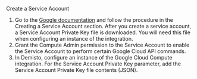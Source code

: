 Create a Service Account
1. Go to the [Google documentation](https://developers.google.com/identity/protocols/OAuth2ServiceAccount#creatinganaccount) and follow the procedure in the Creating a Service Account section. After you create a service account, a Service Account Private Key file is downloaded. You will need this file when configuring an instance of the integration.
2. Grant the Compute Admin permission to the Service Account to enable the Service Account to perform certain Google Cloud API commands.
3. In Demisto, configure an instance of the Google Cloud Compute integration. For the Service Account Private Key parameter, add the Service Account Private Key file contents (JSON).

